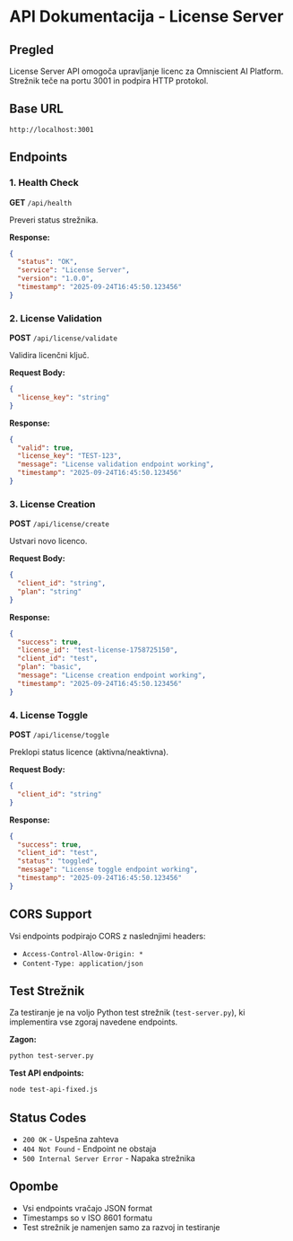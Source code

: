 # API Dokumentacija - License Server

## Pregled

License Server API omogoča upravljanje licenc za Omniscient AI Platform. Strežnik teče na portu 3001 in podpira HTTP protokol.

## Base URL
```
http://localhost:3001
```

## Endpoints

### 1. Health Check
**GET** `/api/health`

Preveri status strežnika.

**Response:**
```json
{
  "status": "OK",
  "service": "License Server",
  "version": "1.0.0",
  "timestamp": "2025-09-24T16:45:50.123456"
}
```

### 2. License Validation
**POST** `/api/license/validate`

Validira licenčni ključ.

**Request Body:**
```json
{
  "license_key": "string"
}
```

**Response:**
```json
{
  "valid": true,
  "license_key": "TEST-123",
  "message": "License validation endpoint working",
  "timestamp": "2025-09-24T16:45:50.123456"
}
```

### 3. License Creation
**POST** `/api/license/create`

Ustvari novo licenco.

**Request Body:**
```json
{
  "client_id": "string",
  "plan": "string"
}
```

**Response:**
```json
{
  "success": true,
  "license_id": "test-license-1758725150",
  "client_id": "test",
  "plan": "basic",
  "message": "License creation endpoint working",
  "timestamp": "2025-09-24T16:45:50.123456"
}
```

### 4. License Toggle
**POST** `/api/license/toggle`

Preklopi status licence (aktivna/neaktivna).

**Request Body:**
```json
{
  "client_id": "string"
}
```

**Response:**
```json
{
  "success": true,
  "client_id": "test",
  "status": "toggled",
  "message": "License toggle endpoint working",
  "timestamp": "2025-09-24T16:45:50.123456"
}
```

## CORS Support

Vsi endpoints podpirajo CORS z naslednjimi headers:
- `Access-Control-Allow-Origin: *`
- `Content-Type: application/json`

## Test Strežnik

Za testiranje je na voljo Python test strežnik (`test-server.py`), ki implementira vse zgoraj navedene endpoints.

**Zagon:**
```bash
python test-server.py
```

**Test API endpoints:**
```bash
node test-api-fixed.js
```

## Status Codes

- `200 OK` - Uspešna zahteva
- `404 Not Found` - Endpoint ne obstaja
- `500 Internal Server Error` - Napaka strežnika

## Opombe

- Vsi endpoints vračajo JSON format
- Timestamps so v ISO 8601 formatu
- Test strežnik je namenjen samo za razvoj in testiranje